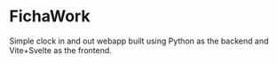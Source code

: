 # FichaWork

Simple clock in and out webapp built using Python as the backend and Vite+Svelte as the frontend.
